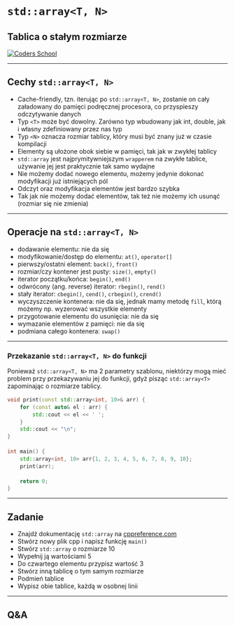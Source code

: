 <!-- .slide: data-background="#111111" -->

# `std::array<T, N>`

## Tablica o stałym rozmiarze

<a href="https://coders.school">
    <img width="500" data-src="../coders_school_logo.png" src="../coders_school_logo.png" alt="Coders School" class="plain">
</a>

___

## Cechy `std::array<T, N>`

* <!-- .element: class="fragment fade-in" --> Cache-friendly, tzn. iterując po <code>std::array&lt;T, N&gt;</code>, zostanie on cały załadowany do pamięci podręcznej procesora, co przyspieszy odczytywanie danych
* <!-- .element: class="fragment fade-in" --> Typ <code>&lt;T&gt;</code> może być dowolny. Zarówno typ wbudowany jak int, double, jak i własny zdefiniowany przez nas typ
* <!-- .element: class="fragment fade-in" --> Typ <code>&lt;N&gt;</code> oznacza rozmiar tablicy, który musi być znany już w czasie kompilacji
* <!-- .element: class="fragment fade-in" --> Elementy są ułożone obok siebie w pamięci, tak jak w zwykłej tablicy
* <!-- .element: class="fragment fade-in" --> <code>std::array</code> jest najprymitywniejszym <code>wrapperem</code> na zwykłe tablice, używanie jej jest praktycznie tak samo wydajne
* <!-- .element: class="fragment fade-in" --> Nie możemy dodać nowego elementu, możemy jedynie dokonać modyfikacji już istniejących pól
* <!-- .element: class="fragment fade-in" --> Odczyt oraz modyfikacja elementów jest bardzo szybka
* <!-- .element: class="fragment fade-in" --> Tak jak nie możemy dodać elementów, tak też nie możemy ich usunąć (rozmiar się nie zmienia)

___

## Operacje na `std::array<T, N>`

* <!-- .element: class="fragment fade-in" --> dodawanie elementu: nie da się
* <!-- .element: class="fragment fade-in" --> modyfikowanie/dostęp do elementu: <code>at()</code>, <code>operator[]</code>
* <!-- .element: class="fragment fade-in" --> pierwszy/ostatni element: <code>back()</code>, <code>front()</code>
* <!-- .element: class="fragment fade-in" --> rozmiar/czy kontener jest pusty: <code>size()</code>, <code>empty()</code>
* <!-- .element: class="fragment fade-in" --> iterator początku/końca: <code>begin()</code>, <code>end()</code>
* <!-- .element: class="fragment fade-in" --> odwrócony (ang. reverse) iterator: <code>rbegin()</code>, <code>rend()</code>
* <!-- .element: class="fragment fade-in" --> stały iterator: <code>cbegin()</code>, <code>cend()</code>, <code>crbegin()</code>, <code>crend()</code>
* <!-- .element: class="fragment fade-in" --> wyczyszczenie kontenera: nie da się, jednak mamy metodę <code>fill</code>, którą możemy np. wyzerować wszystkie elementy
* <!-- .element: class="fragment fade-in" --> przygotowanie elementu do usunięcia: nie da się
* <!-- .element: class="fragment fade-in" --> wymazanie elementów z pamięci: nie da się
* <!-- .element: class="fragment fade-in" --> podmiana całego kontenera: <code>swap()</code>

___

### Przekazanie `std::array<T, N>` do funkcji

Ponieważ `std::array<T, N>` ma 2 parametry szablonu, niektórzy mogą mieć problem przy przekazywaniu jej do funkcji, gdyż pisząc `std::array<T>` zapominając o rozmiarze tablicy.
<!-- .element: class="fragment fade-in" -->

```cpp
void print(const std::array<int, 10>& arr) {
    for (const auto& el : arr) {
        std::cout << el << ' ';
    }
    std::cout << "\n";
}

int main() {
    std::array<int, 10> arr{1, 2, 3, 4, 5, 6, 7, 8, 9, 10};
    print(arr);

    return 0;
}
```
<!-- .element: class="fragment fade-in" -->

___

## Zadanie

* Znajdź dokumentację `std::array` na [cppreference.com](https://en.cppreference.com)
* Stwórz nowy plik cpp i napisz funkcję `main()`
* Stwórz `std::array` o rozmiarze 10
* Wypełnij ją wartościami 5
* Do czwartego elementu przypisz wartość 3
* Stwórz inną tablicę o tym samym rozmiarze
* Podmień tablice
* Wypisz obie tablice, każdą w osobnej linii

___

## Q&A
